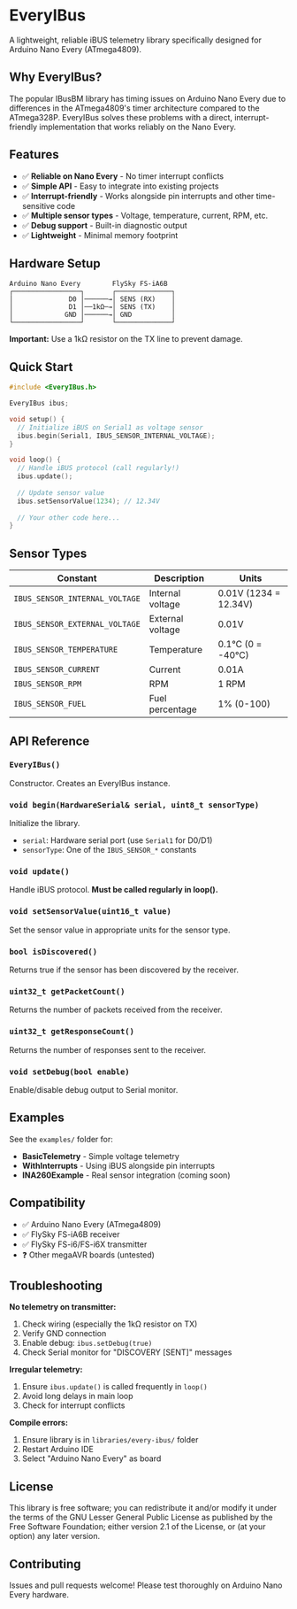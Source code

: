 # EveryIBus

A lightweight, reliable iBUS telemetry library specifically designed for Arduino Nano Every (ATmega4809).

## Why EveryIBus?

The popular IBusBM library has timing issues on Arduino Nano Every due to differences in the ATmega4809's timer architecture compared to the ATmega328P. EveryIBus solves these problems with a direct, interrupt-friendly implementation that works reliably on the Nano Every.

## Features

- ✅ **Reliable on Nano Every** - No timer interrupt conflicts
- ✅ **Simple API** - Easy to integrate into existing projects  
- ✅ **Interrupt-friendly** - Works alongside pin interrupts and other time-sensitive code
- ✅ **Multiple sensor types** - Voltage, temperature, current, RPM, etc.
- ✅ **Debug support** - Built-in diagnostic output
- ✅ **Lightweight** - Minimal memory footprint

## Hardware Setup

```
Arduino Nano Every        FlySky FS-iA6B
┌─────────────────┐       ┌──────────────┐
│              D0 │──────→│ SENS (RX)    │
│              D1 │──1kΩ─→│ SENS (TX)    │  
│             GND │──────→│ GND          │
└─────────────────┘       └──────────────┘
```

**Important:** Use a 1kΩ resistor on the TX line to prevent damage.

## Quick Start

```cpp
#include <EveryIBus.h>

EveryIBus ibus;

void setup() {
  // Initialize iBUS on Serial1 as voltage sensor
  ibus.begin(Serial1, IBUS_SENSOR_INTERNAL_VOLTAGE);
}

void loop() {
  // Handle iBUS protocol (call regularly!)
  ibus.update();
  
  // Update sensor value
  ibus.setSensorValue(1234); // 12.34V
  
  // Your other code here...
}
```

## Sensor Types

| Constant | Description | Units |
|----------|-------------|-------|
| `IBUS_SENSOR_INTERNAL_VOLTAGE` | Internal voltage | 0.01V (1234 = 12.34V) |
| `IBUS_SENSOR_EXTERNAL_VOLTAGE` | External voltage | 0.01V |
| `IBUS_SENSOR_TEMPERATURE` | Temperature | 0.1°C (0 = -40°C) |
| `IBUS_SENSOR_CURRENT` | Current | 0.01A |
| `IBUS_SENSOR_RPM` | RPM | 1 RPM |
| `IBUS_SENSOR_FUEL` | Fuel percentage | 1% (0-100) |

## API Reference

### `EveryIBus()`
Constructor. Creates an EveryIBus instance.

### `void begin(HardwareSerial& serial, uint8_t sensorType)`
Initialize the library.
- `serial`: Hardware serial port (use `Serial1` for D0/D1)
- `sensorType`: One of the `IBUS_SENSOR_*` constants

### `void update()`
Handle iBUS protocol. **Must be called regularly in loop().**

### `void setSensorValue(uint16_t value)`
Set the sensor value in appropriate units for the sensor type.

### `bool isDiscovered()`
Returns true if the sensor has been discovered by the receiver.

### `uint32_t getPacketCount()`
Returns the number of packets received from the receiver.

### `uint32_t getResponseCount()`
Returns the number of responses sent to the receiver.

### `void setDebug(bool enable)`
Enable/disable debug output to Serial monitor.

## Examples

See the `examples/` folder for:
- **BasicTelemetry** - Simple voltage telemetry
- **WithInterrupts** - Using iBUS alongside pin interrupts
- **INA260Example** - Real sensor integration (coming soon)

## Compatibility

- ✅ Arduino Nano Every (ATmega4809)
- ✅ FlySky FS-iA6B receiver
- ✅ FlySky FS-i6/FS-i6X transmitter
- ❓ Other megaAVR boards (untested)

## Troubleshooting

**No telemetry on transmitter:**
1. Check wiring (especially the 1kΩ resistor on TX)
2. Verify GND connection
3. Enable debug: `ibus.setDebug(true)`
4. Check Serial monitor for "DISCOVERY [SENT]" messages

**Irregular telemetry:**
1. Ensure `ibus.update()` is called frequently in `loop()`
2. Avoid long delays in main loop
3. Check for interrupt conflicts

**Compile errors:**
1. Ensure library is in `libraries/every-ibus/` folder
2. Restart Arduino IDE
3. Select "Arduino Nano Every" as board

## License

This library is free software; you can redistribute it and/or modify it under the terms of the GNU Lesser General Public License as published by the Free Software Foundation; either version 2.1 of the License, or (at your option) any later version.

## Contributing

Issues and pull requests welcome! Please test thoroughly on Arduino Nano Every hardware.